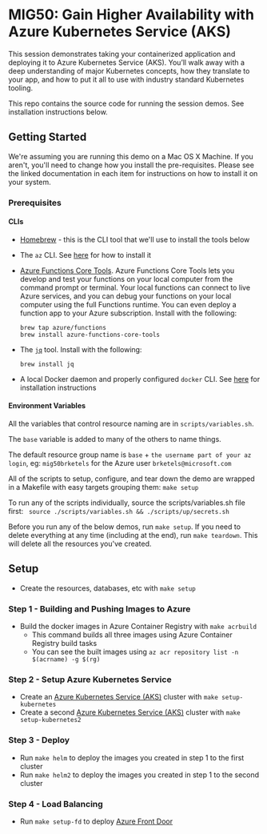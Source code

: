 # MIG50: Gain Higher Availability with Azure Kubernetes Service (AKS)

This session demonstrates taking your containerized application and deploying it to Azure Kubernetes Service (AKS). You’ll walk away with a deep understanding of major Kubernetes concepts, how they translate to your app, and how to put it all to use with industry standard Kubernetes tooling. 

This repo contains the source code for running the session demos. See installation instructions below.

## Getting Started

We're assuming you are running this demo on a Mac OS X Machine. If you aren't, you'll need to change how you install the pre-requisites. Please see the linked documentation in each item for instructions on how to install it on your system.

### Prerequisites

#### CLIs

* [Homebrew](https://brew.sh/) - this is the CLI tool that we'll use to install the tools below
* The `az` CLI. See [here](https://docs.microsoft.com/en-us/cli/azure/install-azure-cli-macos?view=azure-cli-latest&wt.mc_id=msignitethetour-github-mig50) for how to install it
* [Azure Functions Core Tools](https://docs.microsoft.com/en-us/azure/azure-functions/functions-run-local?wt.mc_id=msignitethetour-github-mig50). Azure Functions Core Tools lets you develop and test your functions on your local computer from the command prompt or terminal. Your local functions can connect to live Azure services, and you can debug your functions on your local computer using the full Functions runtime. You can even deploy a function app to your Azure subscription. Install with the following:

    ```console
    brew tap azure/functions
    brew install azure-functions-core-tools
    ```
* The [`jq`](https://stedolan.github.io/jq/) tool. Install with the following:

    ```console
    brew install jq
    ```
* A local Docker daemon and properly configured `docker` CLI. See [here](https://docs.docker.com/docker-for-mac/) for installation instructions

#### Environment Variables

All the variables that control resource naming are in `scripts/variables.sh`.

The `base` variable is added to many of the others to name things.  

The default resource group name is `base` + `the username part of your az login`, 
eg: `mig50brketels` for the Azure user `brketels@microsoft.com`

All of the scripts to setup, configure, and tear down the demo are wrapped in a
Makefile with easy targets grouping them:
```make setup```

To run any of the scripts individually, source the scripts/variables.sh file first:
``` source ./scripts/variables.sh && ./scripts/up/secrets.sh```


Before you run any of the below demos, run `make setup`. If you need to delete everything at any time (including at the end), run `make teardown`. This will delete all the resources you've created.
## Setup

* Create the resources, databases, etc with `make setup`

### Step 1 - Building and Pushing Images to Azure

* Build the docker images in Azure Container Registry with `make acrbuild`
    * This command builds all three images using Azure Container Registry build tasks
    * You can see the built images using `az acr repository list -n $(acrname) -g $(rg)`

### Step 2 - Setup Azure Kubernetes Service

* Create an [Azure Kubernetes Service (AKS)](https://docs.microsoft.com/en-us/azure/aks/tutorial-kubernetes-deploy-cluster?WT.mc_id=msignitethetour-github-mig50) cluster with `make setup-kubernetes`
* Create a second [Azure Kubernetes Service (AKS)](https://docs.microsoft.com/en-us/azure/aks/tutorial-kubernetes-deploy-cluster?WT.mc_id=msignitethetour-github-mig50) cluster with `make setup-kubernetes2`

### Step 3 - Deploy

* Run `make helm` to deploy the images you created in step 1 to the first cluster
* Run `make helm2` to deploy the images you created in step 1 to the second cluster

### Step 4 - Load Balancing

* Run `make setup-fd` to deploy [Azure Front Door](https://docs.microsoft.com/en-us/azure/frontdoor?wt.mc_id=msignitethetour-github-mig50)
